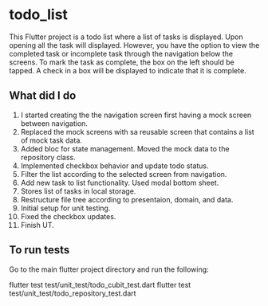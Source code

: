 # todo_list

This Flutter project is a todo list where a list of tasks is displayed.
Upon opening all the task will displayed. However, you have the option to view  the completed task or incomplete task through the navigation below the screens.
To mark the task as complete, the box on the left should be tapped. A check in a box will be displayed to indicate that it is complete.

## What did I do

1. I started creating the the navigation screen first having a mock screen between navigation.
2. Replaced the mock screens with sa reusable screen that contains a list of mock task data.
3. Added bloc for state management. Moved the mock data to the repository class.
4. Implemented checkbox behavior and update todo status.
5. Filter the list according to the selected screen from navigation.
6. Add new task to list functionality. Used modal bottom sheet.
7. Stores list of tasks in local storage.
8. Restructure file tree according to presentaion, domain, and data.
9. Initial setup for unit testing.
10. Fixed the checkbox updates.
11. Finish UT.


## To run tests
Go to the main flutter project directory and run the following:

flutter test test/unit_test/todo_cubit_test.dart
flutter test test/unit_test/todo_repository_test.dart

